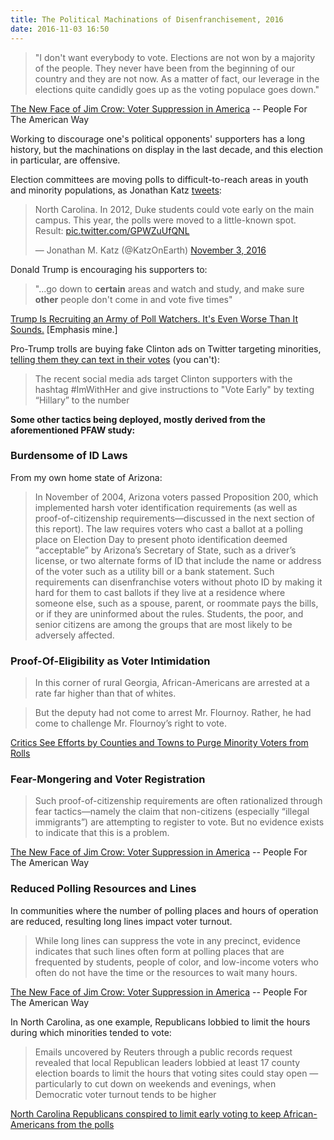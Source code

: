 ```yaml
---
title: The Political Machinations of Disenfranchisement, 2016
date: 2016-11-03 16:50
---
```


> "I don't want everybody to vote. Elections are not won by a majority of the people. They never have been from the beginning of our country and they are not now. As a matter of fact, our leverage in the elections quite candidly goes up as the voting populace goes down."

[The New Face of Jim Crow: Voter Suppression in America](http://www.pfaw.org/media-center/publications/new-face-jim-crow-voter-suppression-america#suppressionstrategies) -- People For The American Way

Working to discourage one's political opponents' supporters has a long history, but the machinations on display in the last decade, and this election in particular, are offensive.

Election committees are moving polls to difficult-to-reach areas in youth and minority populations, as Jonathan Katz [tweets](https://twitter.com/KatzOnEarth/status/793975049405534208):

<blockquote class="twitter-tweet" data-lang="en"><p lang="en" dir="ltr">North Carolina. In 2012, Duke students could vote early on the main campus. This year, the polls were moved to a little-known spot. Result: <a href="https://t.co/GPWZuUfQNL">pic.twitter.com/GPWZuUfQNL</a></p>&mdash; Jonathan M. Katz (@KatzOnEarth) <a href="https://twitter.com/KatzOnEarth/status/793975049405534208">November 3, 2016</a></blockquote> <script async src="//platform.twitter.com/widgets.js" charset="utf-8"></script>

Donald Trump is encouraging his supporters to:

> "...go down to **certain** areas and watch and study, and make sure **other** people don't come in and vote five times"

[Trump Is Recruiting an Army of Poll Watchers. It's Even Worse Than It Sounds.](http://www.motherjones.com/politics/2016/09/trump-poll-watchers-discrimination) [Emphasis mine.]

Pro-Trump trolls are buying fake Clinton ads on Twitter targeting minorities, [telling them they can text in their votes](http://www.nydailynews.com/news/national/fake-clinton-ads-twitter-supporters-vote-text-article-1.2856830) (you can't):

>The recent social media ads target Clinton supporters with the hashtag  #ImWithHer and give instructions to "Vote Early" by texting “Hillary” to the number

**Some other tactics being deployed, mostly derived from the aforementioned PFAW study:**

### Burdensome of ID Laws

From my own home state of Arizona:

> In November of 2004, Arizona voters passed Proposition 200, which implemented harsh voter identification requirements (as well as proof-of-citizenship requirements—discussed in the next section of this report). The law requires voters who cast a ballot at a polling place on Election Day to present photo identification deemed “acceptable” by Arizona’s Secretary of State, such as a driver’s license, or two alternate forms of ID that include the name or address of the voter such as a utility bill or a bank statement. Such requirements can disenfranchise voters without photo ID by making it hard for them to cast ballots if they live at a residence where someone else, such as a spouse, parent, or roommate pays the bills, or if they are uninformed about the rules. Students, the poor, and senior citizens are among the groups that are most likely to be adversely affected.

### Proof-Of-Eligibility as Voter Intimidation

> In this corner of rural Georgia, African-Americans are arrested at a rate far higher than that of whites.

> But the deputy had not come to arrest Mr. Flournoy. Rather, he had come to challenge Mr. Flournoy’s right to vote.

[Critics See Efforts by Counties and Towns to Purge Minority Voters from Rolls](http://www.nytimes.com/2016/08/01/us/critics-see-efforts-to-purge-minorities-from-voter-rolls-in-new-elections-rules.html)

### Fear-Mongering and Voter Registration

>Such proof-of-citizenship requirements are often rationalized through fear tactics—namely the claim that non-citizens (especially “illegal immigrants”) are attempting to register to vote. But no evidence exists to indicate that this is a problem.

[The New Face of Jim Crow: Voter Suppression in America](http://www.pfaw.org/media-center/publications/new-face-jim-crow-voter-suppression-america#barriers) -- People For The American Way

### Reduced Polling Resources and Lines

In communities where the number of polling places and hours of operation are reduced, resulting long lines impact voter turnout.

> While long lines can suppress the vote in any precinct, evidence indicates that such lines often form at polling places that are frequented by students, people of color, and low-income voters who often do not have the time or the resources to wait many hours.

[The New Face of Jim Crow: Voter Suppression in America](http://www.pfaw.org/media-center/publications/new-face-jim-crow-voter-suppression-america#longlines) -- People For The American Way

In North Carolina, as one example, Republicans lobbied to limit the hours during which minorities tended to vote:

>Emails uncovered by Reuters through a public records request revealed that local Republican leaders lobbied at least 17 county election boards to limit the hours that voting sites could stay open — particularly to cut down on weekends and evenings, when Democratic voter turnout tends to be higher

[North Carolina Republicans conspired to limit early voting to keep African-Americans from the polls](http://www.salon.com/2016/11/03/north-carolina-republicans-conspired-to-limit-early-voting-to-keep-african-americans-from-the-polls/)

